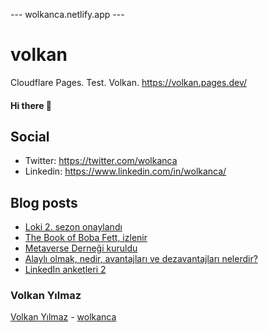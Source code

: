 ---  wolkanca.netlify.app ---
# volkan
Cloudflare Pages. Test. Volkan. https://volkan.pages.dev/

#### Hi there 👋

## Social
- Twitter: https://twitter.com/wolkanca
- Linkedin: https://www.linkedin.com/in/wolkanca/


## Blog posts
<!-- BLOG-POST-LIST:START -->
- [Loki 2. sezon onaylandı](https://wolkanca.com/loki-2-sezon-onaylandi/)
- [The Book of Boba Fett, izlenir](https://wolkanca.com/the-book-of-boba-fett-izlenir/)
- [Metaverse Derneği kuruldu](https://wolkanca.com/metaverse-dernegi-kuruldu/)
- [Alaylı olmak, nedir, avantajları ve dezavantajları nelerdir?](https://wolkanca.com/alayli-olmak-nedir-avantajlari-ve-dezavantajlari-nelerdir/)
- [LinkedIn anketleri 2](https://wolkanca.com/linkedin-anketleri-2/)
<!-- BLOG-POST-LIST:END -->


### Volkan Yılmaz

[Volkan Yılmaz](https://volkanyilmaz.com.tr/) - [wolkanca](https://wolkanca.com/)

